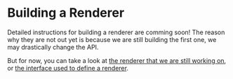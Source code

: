 # Building a Renderer

Detailed instructions for building a renderer are comming soon! The reason why they are not out yet is because we are still building the first one, we may drastically change the API.

But for now, you can take a look at [the renderer that we are still working on](https://github.com/Vehmloewff/driza-dom-renderer), or [the interface used to define a renderer](/src/runtime/interfaces.ts#L268).
